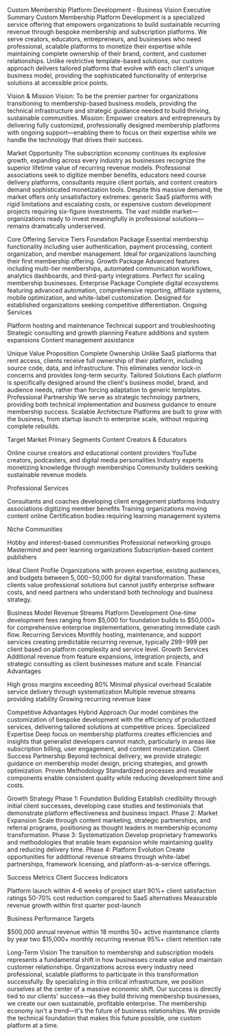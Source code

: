 Custom Membership Platform Development - Business Vision
Executive Summary
Custom Membership Platform Development is a specialized service offering that empowers organizations to build sustainable recurring revenue through bespoke membership and subscription platforms. We serve creators, educators, entrepreneurs, and businesses who need professional, scalable platforms to monetize their expertise while maintaining complete ownership of their brand, content, and customer relationships.
Unlike restrictive template-based solutions, our custom approach delivers tailored platforms that evolve with each client's unique business model, providing the sophisticated functionality of enterprise solutions at accessible price points.

Vision & Mission
Vision:
To be the premier partner for organizations transitioning to membership-based business models, providing the technical infrastructure and strategic guidance needed to build thriving, sustainable communities.
Mission:
Empower creators and entrepreneurs by delivering fully customized, professionally designed membership platforms with ongoing support—enabling them to focus on their expertise while we handle the technology that drives their success.

Market Opportunity
The subscription economy continues its explosive growth, expanding across every industry as businesses recognize the superior lifetime value of recurring revenue models. Professional associations seek to digitize member benefits, educators need course delivery platforms, consultants require client portals, and content creators demand sophisticated monetization tools.
Despite this massive demand, the market offers only unsatisfactory extremes: generic SaaS platforms with rigid limitations and escalating costs, or expensive custom development projects requiring six-figure investments. The vast middle market—organizations ready to invest meaningfully in professional solutions—remains dramatically underserved.

Core Offering
Service Tiers
Foundation Package
Essential membership functionality including user authentication, payment processing, content organization, and member management. Ideal for organizations launching their first membership offering.
Growth Package
Advanced features including multi-tier memberships, automated communication workflows, analytics dashboards, and third-party integrations. Perfect for scaling membership businesses.
Enterprise Package
Complete digital ecosystems featuring advanced automation, comprehensive reporting, affiliate systems, mobile optimization, and white-label customization. Designed for established organizations seeking competitive differentiation.
Ongoing Services

Platform hosting and maintenance
Technical support and troubleshooting
Strategic consulting and growth planning
Feature additions and system expansions
Content management assistance


Unique Value Proposition
Complete Ownership
Unlike SaaS platforms that rent access, clients receive full ownership of their platform, including source code, data, and infrastructure. This eliminates vendor lock-in concerns and provides long-term security.
Tailored Solutions
Each platform is specifically designed around the client's business model, brand, and audience needs, rather than forcing adaptation to generic templates.
Professional Partnership
We serve as strategic technology partners, providing both technical implementation and business guidance to ensure membership success.
Scalable Architecture
Platforms are built to grow with the business, from startup launch to enterprise scale, without requiring complete rebuilds.

Target Market
Primary Segments
Content Creators & Educators

Online course creators and educational content providers
YouTube creators, podcasters, and digital media personalities
Industry experts monetizing knowledge through memberships
Community builders seeking sustainable revenue models

Professional Services

Consultants and coaches developing client engagement platforms
Industry associations digitizing member benefits
Training organizations moving content online
Certification bodies requiring learning management systems

Niche Communities

Hobby and interest-based communities
Professional networking groups
Mastermind and peer learning organizations
Subscription-based content publishers

Ideal Client Profile
Organizations with proven expertise, existing audiences, and budgets between $5,000-$50,000 for digital transformation. These clients value professional solutions but cannot justify enterprise software costs, and need partners who understand both technology and business strategy.

Business Model
Revenue Streams
Platform Development
One-time development fees ranging from $5,000 for foundation builds to $50,000+ for comprehensive enterprise implementations, generating immediate cash flow.
Recurring Services
Monthly hosting, maintenance, and support services creating predictable recurring revenue, typically $299-$999 per client based on platform complexity and service level.
Growth Services
Additional revenue from feature expansions, integration projects, and strategic consulting as client businesses mature and scale.
Financial Advantages

High gross margins exceeding 80%
Minimal physical overhead
Scalable service delivery through systematization
Multiple revenue streams providing stability
Growing recurring revenue base


Competitive Advantages
Hybrid Approach
Our model combines the customization of bespoke development with the efficiency of productized services, delivering tailored solutions at competitive prices.
Specialized Expertise
Deep focus on membership platforms creates efficiencies and insights that generalist developers cannot match, particularly in areas like subscription billing, user engagement, and content monetization.
Client Success Partnership
Beyond technical delivery, we provide strategic guidance on membership model design, pricing strategies, and growth optimization.
Proven Methodology
Standardized processes and reusable components enable consistent quality while reducing development time and costs.

Growth Strategy
Phase 1: Foundation Building
Establish credibility through initial client successes, developing case studies and testimonials that demonstrate platform effectiveness and business impact.
Phase 2: Market Expansion
Scale through content marketing, strategic partnerships, and referral programs, positioning as thought leaders in membership economy transformation.
Phase 3: Systematization
Develop proprietary frameworks and methodologies that enable team expansion while maintaining quality and reducing delivery time.
Phase 4: Platform Evolution
Create opportunities for additional revenue streams through white-label partnerships, framework licensing, and platform-as-a-service offerings.

Success Metrics
Client Success Indicators

Platform launch within 4-6 weeks of project start
90%+ client satisfaction ratings
50-70% cost reduction compared to SaaS alternatives
Measurable revenue growth within first quarter post-launch

Business Performance Targets

$500,000 annual revenue within 18 months
50+ active maintenance clients by year two
$15,000+ monthly recurring revenue
95%+ client retention rate


Long-Term Vision
The transition to membership and subscription models represents a fundamental shift in how businesses create value and maintain customer relationships. Organizations across every industry need professional, scalable platforms to participate in this transformation successfully.
By specializing in this critical infrastructure, we position ourselves at the center of a massive economic shift. Our success is directly tied to our clients' success—as they build thriving membership businesses, we create our own sustainable, profitable enterprise.
The membership economy isn't a trend—it's the future of business relationships. We provide the technical foundation that makes this future possible, one custom platform at a time.